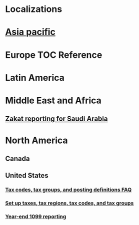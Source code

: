 # Localizations 			
# [Asia pacific](asia-pacific/TOC.md)			
# Europe TOC Reference	
# Latin America
# Middle East and Africa			
 ## [Zakat reporting for Saudi Arabia](middle-east-africa\sau-zakat-reporting.md)			
			
# North America			
## Canada			
## United States			
### [Tax codes, tax groups, and posting definitions FAQ](north-america\tax-codes-tax-groups-posting-definitions.md)			
### [Set up taxes, tax regions, tax codes, and tax groups](north-america\tax-information-tasks.md)			
### [Year-end 1099 reporting](north-america\year-end-1099-reporting.md)			
			
			
			
